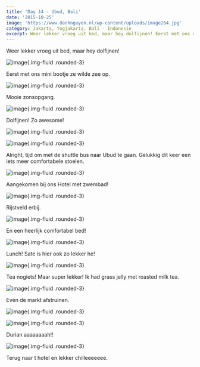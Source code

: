 ```yaml
---
title: 'Day 14 - Ubud, Bali'
date: '2015-10-25'
image: 'https://www.danhnguyen.nl/wp-content/uploads/image264.jpg'
category: Jakarta, Yogjakarta, Bali - Indonesie
excerpt: Weer lekker vroeg uit bed, maar hey dolfijnen! Eerst met ons mini bootje ze wilde zee op...
---
```


Weer lekker vroeg uit bed, maar hey dolfijnen!

![image](https://www.danhnguyen.nl/wp-content/uploads/image258-1024x576.jpg){.img-fluid .rounded-3}

Eerst met ons mini bootje ze wilde zee op.

![image](https://www.danhnguyen.nl/wp-content/uploads/image259-1024x576.jpg){.img-fluid .rounded-3}

Mooie zonsopgang.

![image](https://www.danhnguyen.nl/wp-content/uploads/image260-1024x576.jpg){.img-fluid .rounded-3}

Dolfijnen! Zo awesome!

![image](https://www.danhnguyen.nl/wp-content/uploads/image263-1024x576.jpg){.img-fluid .rounded-3}

![image](https://www.danhnguyen.nl/wp-content/uploads/image262-1024x576.jpg){.img-fluid .rounded-3}

Alright, tijd om met de shuttle bus naar Ubud te gaan. Gelukkig dit keer een iets meer comfortabele stoelen.

![image](https://www.danhnguyen.nl/wp-content/uploads/image264-1024x576.jpg){.img-fluid .rounded-3}

Aangekomen bij ons Hotel met zwembad!

![image](https://www.danhnguyen.nl/wp-content/uploads/image265-1024x576.jpg){.img-fluid .rounded-3}

Rijstveld erbij.

![image](https://www.danhnguyen.nl/wp-content/uploads/image266-1024x576.jpg){.img-fluid .rounded-3}

En een heerlijk comfortabel bed!

![image](https://www.danhnguyen.nl/wp-content/uploads/image268-1024x576.jpg){.img-fluid .rounded-3}

Lunch! Sate is hier ook zo lekker he!

![image](https://www.danhnguyen.nl/wp-content/uploads/image267-1024x576.jpg){.img-fluid .rounded-3}

Tea nogiets! Maar super lekker! Ik had grass jelly met roasted milk tea.

![image](https://www.danhnguyen.nl/wp-content/uploads/image270-1024x576.jpg){.img-fluid .rounded-3}

Even de markt afstruinen.

![image](https://www.danhnguyen.nl/wp-content/uploads/image269-1024x576.jpg){.img-fluid .rounded-3}

![image](https://www.danhnguyen.nl/wp-content/uploads/image273-1024x576.jpg){.img-fluid .rounded-3}

Durian aaaaaaaah!!

![image](https://www.danhnguyen.nl/wp-content/uploads/image271-1024x576.jpg){.img-fluid .rounded-3}

Terug naar t hotel en lekker chilleeeeeee.
